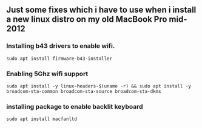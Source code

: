 ## Just some fixes which i have to use when i install a new linux distro on my old MacBook Pro mid-2012

### Installing b43 drivers to enable wifi.

```sudo apt install firmware-b43-installer```

### Enabling 5Ghz wifi support

```
sudo apt install -y linux-headers-$(uname -r) && sudo apt install -y broadcom-sta-common broadcom-sta-source broadcom-sta-dkms
```

### installing package to enable backlit keyboard

```
sudo apt install macfanltd
```
